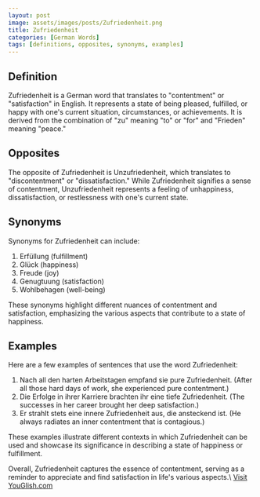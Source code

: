 ```yaml
---
layout: post
image: assets/images/posts/Zufriedenheit.png
title: Zufriedenheit
categories: [German Words]
tags: [definitions, opposites, synonyms, examples]
---
```


## Definition
Zufriedenheit is a German word that translates to "contentment" or "satisfaction" in English. It represents a state of being pleased, fulfilled, or happy with one's current situation, circumstances, or achievements. It is derived from the combination of "zu" meaning "to" or "for" and "Frieden" meaning "peace."

## Opposites
The opposite of Zufriedenheit is Unzufriedenheit, which translates to "discontentment" or "dissatisfaction." While Zufriedenheit signifies a sense of contentment, Unzufriedenheit represents a feeling of unhappiness, dissatisfaction, or restlessness with one's current state.

## Synonyms
Synonyms for Zufriedenheit can include:

1. Erfüllung (fulfillment)
2. Glück (happiness)
3. Freude (joy)
4. Genugtuung (satisfaction)
5. Wohlbehagen (well-being)

These synonyms highlight different nuances of contentment and satisfaction, emphasizing the various aspects that contribute to a state of happiness.

## Examples
Here are a few examples of sentences that use the word Zufriedenheit:

1. Nach all den harten Arbeitstagen empfand sie pure Zufriedenheit. (After all those hard days of work, she experienced pure contentment.)
2. Die Erfolge in ihrer Karriere brachten ihr eine tiefe Zufriedenheit. (The successes in her career brought her deep satisfaction.)
3. Er strahlt stets eine innere Zufriedenheit aus, die ansteckend ist. (He always radiates an inner contentment that is contagious.)

These examples illustrate different contexts in which Zufriedenheit can be used and showcase its significance in describing a state of happiness or fulfillment.

Overall, Zufriedenheit captures the essence of contentment, serving as a reminder to appreciate and find satisfaction in life's various aspects.\ <a id="yg-widget-0" class="youglish-widget" data-query="Zufriedenheit" data-lang="german" data-components="8412" data-auto-start="0" data-bkg-color="theme_light" data-title="How%20to%20pronounce%20Zufriedenheit%20in%20German"  rel="nofollow" href="https://youglish.com">Visit YouGlish.com</a><script async src="https://youglish.com/public/emb/widget.js" charset="utf-8"></script>